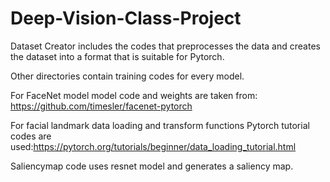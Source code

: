# Deep-Vision-Class-Project

Dataset Creator includes the codes that preprocesses the data and creates the dataset into a format that is suitable for Pytorch.

Other directories contain training codes for every model.

For FaceNet model model code and weights are taken from: https://github.com/timesler/facenet-pytorch 

For facial landmark data loading and transform functions Pytorch tutorial codes are used:https://pytorch.org/tutorials/beginner/data_loading_tutorial.html 

Saliencymap code uses resnet model and generates a saliency map. 

